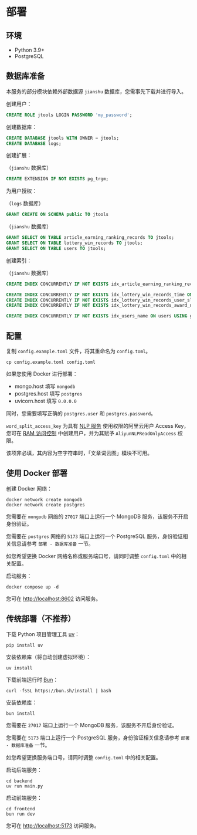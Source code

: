 # 部署

## 环境

- Python 3.9+
- PostgreSQL

## 数据库准备

本服务的部分模块依赖外部数据源 `jianshu` 数据库，您需事先下载并进行导入。

创建用户：

```sql
CREATE ROLE jtools LOGIN PASSWORD 'my_password';
```

创建数据库：

```sql
CREATE DATABASE jtools WITH OWNER = jtools;
CREATE DATABASE logs;
```

创建扩展：

（`jianshu` 数据库）

```sql
CREATE EXTENSION IF NOT EXISTS pg_trgm;
```

为用户授权：

（`logs` 数据库）

```sql
GRANT CREATE ON SCHEMA public TO jtools
```

（`jianshu` 数据库）

```sql
GRANT SELECT ON TABLE article_earning_ranking_records TO jtools;
GRANT SELECT ON TABLE lottery_win_records TO jtools;
GRANT SELECT ON TABLE users TO jtools;
```

创建索引：

（`jianshu` 数据库）

```sql
CREATE INDEX CONCURRENTLY IF NOT EXISTS idx_article_earning_ranking_records_ranking ON article_earning_ranking_records (ranking);

CREATE INDEX CONCURRENTLY IF NOT EXISTS idx_lottery_win_records_time ON lottery_win_records (time);
CREATE INDEX CONCURRENTLY IF NOT EXISTS idx_lottery_win_records_user_slug ON lottery_win_records (user_slug);
CREATE INDEX CONCURRENTLY IF NOT EXISTS idx_lottery_win_records_award_name ON lottery_win_records (award_name);

CREATE INDEX CONCURRENTLY IF NOT EXISTS idx_users_name ON users USING gin (name gin_trgm_ops);
```

## 配置

复制 `config.example.toml` 文件，将其重命名为 `config.toml`。

```shell
cp config.example.toml config.toml
```

如果您使用 Docker 进行部署：

- mongo.host 填写 `mongodb`
- postgres.host 填写 `postgres`
- uvicorn.host 填写 `0.0.0.0`

同时，您需要填写正确的 `postgres.user` 和 `postgres.password`。

`word_split_access_key` 为具有 [NLP 服务](https://ai.aliyun.com/nlp) 使用权限的阿里云用户 Access Key，您可在 [RAM 访问控制](https://ram.console.aliyun.com) 中创建用户，并为其赋予 `AliyunNLPReadOnlyAccess` 权限。

该项非必填，其内容为空字符串时，「文章词云图」模块不可用。

## 使用 Docker 部署

创建 Docker 网络：

```shell
docker network create mongodb
docker network create postgres
```

您需要在 `mongodb` 网络的 `27017` 端口上运行一个 MongoDB 服务，该服务不开启身份验证。

您需要在 `postgres` 网络的 `5173` 端口上运行一个 PostgreSQL 服务，身份验证相关信息请参考 `部署 - 数据库准备` 一节。

如您希望更换 Docker 网络名称或服务端口号，请同时调整 `config.toml` 中的相关配置。

启动服务：

```shell
docker compose up -d
```

您可在 <http://localhost:8602> 访问服务。

## 传统部署（不推荐）

下载 Python 项目管理工具 [uv](https://github.com/astral-sh/uv)：

```shell
pip install uv
```

安装依赖库（将自动创建虚拟环境）：

```shell
uv install
```

下载前端运行时 [Bun](https://bun.sh/)：

```shell
curl -fsSL https://bun.sh/install | bash
```

安装依赖库：

```shell
bun install
```

您需要在 `27017` 端口上运行一个 MongoDB 服务，该服务不开启身份验证。

您需要在 `5173` 端口上运行一个 PostgreSQL 服务，身份验证相关信息请参考 `部署 - 数据库准备` 一节。

如您希望更换服务端口号，请同时调整 `config.toml` 中的相关配置。

启动后端服务：

```shell
cd backend
uv run main.py
```

启动前端服务：

```shell
cd frontend
bun run dev
```

您可在 <http://localhost:5173> 访问服务。